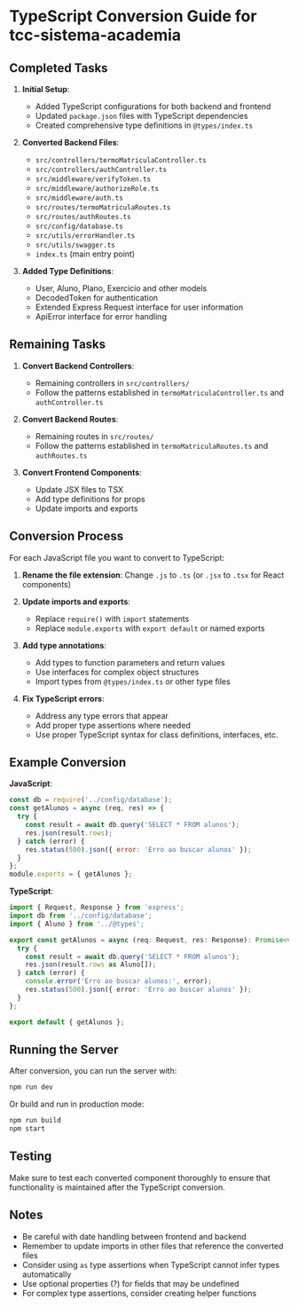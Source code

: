 # TypeScript Conversion Guide for tcc-sistema-academia

## Completed Tasks

1. **Initial Setup**:
   - Added TypeScript configurations for both backend and frontend
   - Updated `package.json` files with TypeScript dependencies
   - Created comprehensive type definitions in `@types/index.ts`

2. **Converted Backend Files**:
   - `src/controllers/termoMatriculaController.ts`
   - `src/controllers/authController.ts`
   - `src/middleware/verifyToken.ts`
   - `src/middleware/authorizeRole.ts`
   - `src/middleware/auth.ts`
   - `src/routes/termoMatriculaRoutes.ts`
   - `src/routes/authRoutes.ts`
   - `src/config/database.ts`
   - `src/utils/errorHandler.ts`
   - `src/utils/swagger.ts`
   - `index.ts` (main entry point)

3. **Added Type Definitions**:
   - User, Aluno, Plano, Exercicio and other models
   - DecodedToken for authentication
   - Extended Express Request interface for user information
   - ApiError interface for error handling

## Remaining Tasks

1. **Convert Backend Controllers**:
   - Remaining controllers in `src/controllers/`
   - Follow the patterns established in `termoMatriculaController.ts` and `authController.ts`

2. **Convert Backend Routes**:
   - Remaining routes in `src/routes/`
   - Follow the patterns established in `termoMatriculaRoutes.ts` and `authRoutes.ts`

3. **Convert Frontend Components**:
   - Update JSX files to TSX
   - Add type definitions for props
   - Update imports and exports

## Conversion Process

For each JavaScript file you want to convert to TypeScript:

1. **Rename the file extension**: Change `.js` to `.ts` (or `.jsx` to `.tsx` for React components)

2. **Update imports and exports**: 
   - Replace `require()` with `import` statements
   - Replace `module.exports` with `export default` or named exports

3. **Add type annotations**:
   - Add types to function parameters and return values
   - Use interfaces for complex object structures
   - Import types from `@types/index.ts` or other type files

4. **Fix TypeScript errors**:
   - Address any type errors that appear
   - Add proper type assertions where needed
   - Use proper TypeScript syntax for class definitions, interfaces, etc.

## Example Conversion

**JavaScript**:
```javascript
const db = require('../config/database');
const getAlunos = async (req, res) => {
  try {
    const result = await db.query('SELECT * FROM alunos');
    res.json(result.rows);
  } catch (error) {
    res.status(500).json({ error: 'Erro ao buscar alunos' });
  }
};
module.exports = { getAlunos };
```

**TypeScript**:
```typescript
import { Request, Response } from 'express';
import db from '../config/database';
import { Aluno } from '../@types';

export const getAlunos = async (req: Request, res: Response): Promise<void> => {
  try {
    const result = await db.query('SELECT * FROM alunos');
    res.json(result.rows as Aluno[]);
  } catch (error) {
    console.error('Erro ao buscar alunos:', error);
    res.status(500).json({ error: 'Erro ao buscar alunos' });
  }
};

export default { getAlunos };
```

## Running the Server

After conversion, you can run the server with:
```bash
npm run dev
```

Or build and run in production mode:
```bash
npm run build
npm start
```

## Testing

Make sure to test each converted component thoroughly to ensure that functionality is maintained after the TypeScript conversion.

## Notes

- Be careful with date handling between frontend and backend
- Remember to update imports in other files that reference the converted files
- Consider using `as` type assertions when TypeScript cannot infer types automatically
- Use optional properties (?) for fields that may be undefined
- For complex type assertions, consider creating helper functions